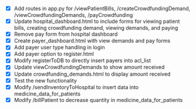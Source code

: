 - [x] Add routes in app.py for /viewPatientBills, /createCrowdfundingDemand, /viewCrowdfundingDemands, /payCrowdfunding
- [x] Update hospital_dashboard.html to include forms for viewing patient bills, creating crowdfunding demand, viewing demands, and paying
- [x] Remove pay form from hospital dashboard
- [x] Create payer_dashboard.html with view demands and pay forms
- [x] Add payer user type handling in login
- [x] Add payer option to register.html
- [x] Modify registerToDB to directly insert payers into acl_list
- [x] Update viewCrowdfundingDemands to show amount received
- [x] Update crowdfunding_demands.html to display amount received
- [x] Test the new functionality
- [x] Modify /sendInventoryToHospital to insert data into medicine_data_for_patients
- [x] Modify /billPatient to decrease quantity in medicine_data_for_patients
